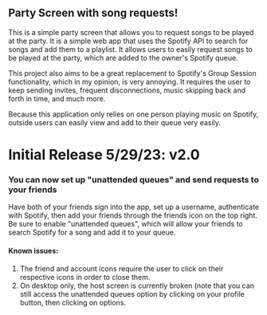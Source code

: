 ## Party Screen with song requests!

This is a simple party screen that allows you to request songs to be played at the party. It is a simple web app that uses the Spotify API to search for songs and add them to a playlist. It allows users to easily request songs to be played at the party, which are added to the owner's Spotify queue. 

This project also aims to be a great replacement to Spotify's Group Session functionality, which in my opinion, is very annoying. It requires the user to keep sending invites, frequent disconnections, music skipping back and forth in time, and much more.

Because this application only relies on one person playing music on Spotify, outside users can easily view and add to their queue very easily.


# Initial Release 5/29/23: v2.0
### You can now set up "unattended queues" and send requests to your friends
Have both of your friends sign into the app, set up a username, authenticate with Spotify, then add your friends through the friends icon on the top right. Be sure to enable "unattended queues", which will allow your friends to search Spotify for a song and add it to your queue.

#### Known issues: 
1. The friend and account icons require the user to click on their respective icons in order to close them.
2. On desktop only, the host screen is currently broken (note that you can still access the unattended queues option by clicking on your profile button, then clicking on options.
